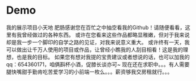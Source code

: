 ﻿# Demo
我的展示项目小天地
肥肠感谢您在百忙之中抽空看我的Github！请随便看看，这里有我曾经做过的各种东西。
或许在您看来这些作品都略显稚嫩，但对于我来说却是我一步一个脚印的自学之路的见证，对我来说意义重大。
或许终有一天，我可以做出让千万人使用的项目或作品，让曾经小瞧我的人刮目相看！这是我的理想，也是我的目标。
如果您有想对我提的宝贵建议或者想说的话，也可以加我的qq：654360171，咱俩斟杯小酒，促膝长谈亦可~
现在还在求职中。。。有人需要腿快嘴甜手勤肯吃苦爱学习的小前端一枚么。。。薪资够我交房租就行。。。

